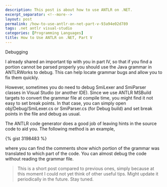 ```yaml
---
description: This post is about how to use ANTLR on .NET.
excerpt_separator: <!--more-->
layout: post
permalink: /how-to-use-antlr-on-net-part-v-93a94e02d789
tags: .net antlr visual-studio
categories: [Programming Languages]
title: How to Use ANTLR on .NET, Part V
---
```

Debugging
<!--more-->

I already shared an important tip with you in part IV, so that if you find a portion cannot be parsed properly you should use the Java grammar in ANTLRWorks to debug. This can help locate grammar bugs and allow you to fix them quickly.

However, sometimes you do need to debug SmiLexer and SmiParser classes in Visual Studio (or another IDE). Since we use ANTLR MSBuild targets to convert the grammar file at compile time, you might find it not easy to set break points. In that case, you can simply open obj/Debug/SmiLexer.cs or SmiParser.cs (for Debug build) and set break points in the file and debug as usual.

The ANTLR code generator does a good job of leaving hints in the source code to aid you. The following method is an example,

{% gist 3198483 %}

where you can find the comments show which portion of the grammar was translated to which part of the code. You can almost debug the code without reading the grammar file.

> This is a short post compared to previous ones, simply because at this moment I could not yet think of other useful tips. Might update it periodically in the future. Stay tuned.
